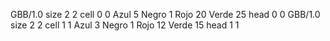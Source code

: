 <gs-board> GBB/1.0
size 2 2
cell 0 0 Azul 5 Negro 1 Rojo 20 Verde 25 
head 0 0
 </gs-board>
<gs-board> GBB/1.0
size 2 2
cell 1 1 Azul 3 Negro 1 Rojo 12 Verde 15 
head 1 1
 </gs-board>